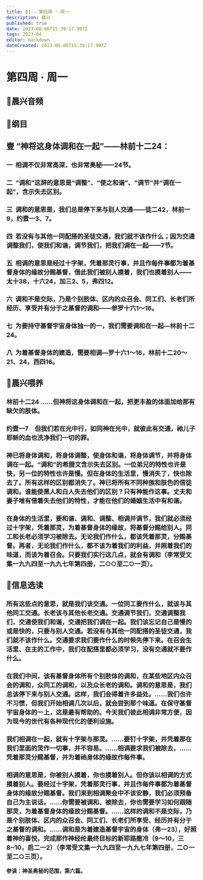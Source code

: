 ```yaml
---
title: 01---第四周 · 周一
description: 晨兴
published: true
date: 2023-08-06T15:39:17.907Z
tags: 2023-04
editor: markdown
dateCreated: 2023-08-06T15:39:17.907Z
---
```


# 第四周 · 周一
## 🎵晨兴音频

## 📖纲目

## **壹   “神将这身体调和在一起”——林前十二24：**

### 一  相调不仅非常高深，也非常奥秘——24节。

### 二  “调和”这辞的意思是“调整”、“使之和谐”、“调节”并“调在一起”，含示失去区别。

### 三  调和的意思是，我们总是停下来与别人交通——徒二42，林前一9，约壹一3、7。

### 四  若没有与其他一同配搭的圣徒交通，我们就不该作什么；因为交通调整我们，使我们和谐，调节我们，把我们调在一起——7节。

### 五  相调的意思是经过十字架，凭着那灵行事，并且作每件事都为着基督身体的缘故分赐基督，借此我们被别人摸着，我们也摸着别人——太十38，十六24，加三2、5，弗四12。

### 六  调和不是交际，乃是个别肢体、区内的众召会、同工们、长老们所经历、享受并有分于之基督的调和——参罗十六1～16。

### 七  为要持守基督宇宙身体独一的一，我们需要调和在一起—林前十二24。

### 八  为着基督身体的建造，需要相调—罗十六1～16，林前十二20～21、24，西四16。

## 📖晨兴喂养

### **林前十二24	……但神将这身体调和在一起，把更丰盈的体面加给那有缺欠的肢体。**

### **约壹一7　但我们若在光中行，如同神在光中，就彼此有交通，祂儿子耶稣的血也洗净我们一切的罪。**

### 神已将身体调和，将身体调整，使身体和谐，将身体调节，并将身体调在一起。“调和”的希腊文含示失去区别。一位弟兄的特性也许是快，另一位的特性也许是慢。但在身体的生活里，慢消失了，快也除去了。所有这样的区别都消失了。神已将所有不同种族和肤色的信徒调和。谁能使黑人和白人失去他们的区别？只有神能作这事。丈夫和妻子唯有借着失去他们的特性，才能在他们的婚姻生活中有和谐。

### 在身体的生活里，要和谐、调和、调整、相调并调节，我们就必须经过十字架，凭着那灵，为着基督身体的缘故，将基督分赐给别人。同工和长老必须学习被除去。无论我们作什么，都该凭着那灵，分赐基督。再者，无论我们作什么，都不该为着我们的利益，并照着我们的味道，而该为着召会。只要我们实行这几点，就会有调和（李常受文集一九九四至一九九七年第四册，二○○至二○一页）。

## 📖信息选读

### 所有这些点的意思，就是我们该交通。一位同工要作什么，就该与其他同工交通。长老该与其他长老交通。交通调节我们，交通调整我们，交通使我们和谐，交通把我们调在一起。我们该忘记自己是慢的或是快的，只要与别人交通。若没有与其他一同配搭的圣徒交通，我们就不该作什么。交通要求我们要作什么的时候先停下来。在召会生活里、在主的工作中，我们在配搭里都必须学习，没有交通就不要作什么。

### 在我们中间，该有基督身体所有个别肢体的调和，在某些地区内众召会的调和，众同工的调和，以及众长老的调和。调和的意思是，我们总该停下来与别人交通。这样，我们会得着许多益处。……我们也许不习惯，但我们开始相调几次以后，就会尝到那个味道。在保守基督宇宙身体的一上，这是最有帮助的。今天我们彼此相调非常方便，因为现今的世代有各种现代化的便利设施。

### 我们相调在一起，就有十字架与那灵。……要钉十字架，并凭着那在我们里面的灵作一切事，并不容易。……相调要求我们被除去，……凭着那灵分赐基督，并为着祂身体的缘故作每件事。

### 相调的意思是，你被别人摸着，你也摸着别人。但你该以相调的方式摸着别人。要经过十字架，凭着那灵行事，并且作每件事都为着基督身体的缘故分赐基督。我们来到相调聚会中不该安静，我们必须预备自己为主说话。……你需要被调和、被除去，你也需要学习如何跟随那灵，为着基督身体的缘故分赐基督。……这样的调和不是交际，乃是个别肢体、区内的众召会、同工们、长老们所享受、经历并有分于之基督的调和。……调和是为着建造基督宇宙的身体（弗一23），好照着神的喜悦，完成那作神经纶最终目标的新耶路撒冷（9～10，三8~10，启二一2）（李常受文集一九九四至一九九七年第四册，二○一至二○三页）。

**参读：神圣奥秘的范围，第六篇。**
<!-- Google tag (gtag.js) -->
<script async src="https://www.googletagmanager.com/gtag/js?id=G-1P8709Z16T"></script>
<script>
  window.dataLayer = window.dataLayer || [];
  function gtag(){dataLayer.push(arguments);}
  gtag('js', new Date());

  gtag('config', 'G-1P8709Z16T');
</script>